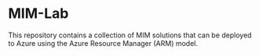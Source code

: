 # MIM-Lab
This repository contains a collection of MIM solutions that can be deployed to Azure using the Azure Resource Manager (ARM) model.

